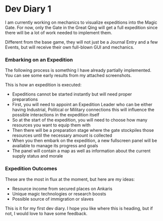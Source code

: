 # Dev Diary 1

I am currently working on mechanics to visualize expeditions into the Magic Gate.
For now, only the Gate in the Great Qing will get a full expedition since there will be a lot of work needed to implement them.

Different from the base game, they will not just be a Journal Entry and a few Events, but will receive their own full-blown GUI and mechanics.

### Embarking on an Expedition
The following process is something I have already partially implemented. You can see some early results from my attached screenshots.

This is how an expedition is executed:
 - Expeditions cannot be started instantly but will need proper preparations
 - First, you will need to appoint an Expedition Leader who can be either having Industrial, Political or Military connections this will influence the possible interactions in the expedition itself 
 - So at the start of the expedition, you will need to choose how many resources you want to equip them with
 - Then there will be a preparation stage where the gate stockpiles those resources until the necessary amount is collected
 - When you then embark on the expedition, a new fullscreen panel will be available to manage its progress and goals
 - The panel will contain a map as well as information about the current supply status and morale

### Expedition Outcomes
These are the most in flux at the moment, but here are my ideas:
 - Resource income from secured places on Ankaris
 - Unique magic technologies or research boosts
 - Possible source of immigration or slaves

This is it for my first dev diary. I hope you like where this is heading, but if not, I would love to have some feedback.